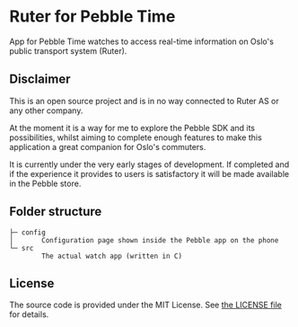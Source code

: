 # Ruter for Pebble Time

App for Pebble Time watches to access real-time information on Oslo's public transport system (Ruter).

## Disclaimer

This is an open source project and is in no way connected to Ruter AS or any other company.

At the moment it is a way for me to explore the Pebble SDK and its possibilities, whilst aiming to complete enough
features to make this application a great companion for Oslo's commuters.

It is currently under the very early stages of development. If completed and if the experience it provides to users is
satisfactory it will be made available in the Pebble store.

## Folder structure

```
├─ config
│       Configuration page shown inside the Pebble app on the phone
└─ src
        The actual watch app (written in C)
```

## License

The source code is provided under the MIT License. See [the LICENSE file](LICENSE) for details.
